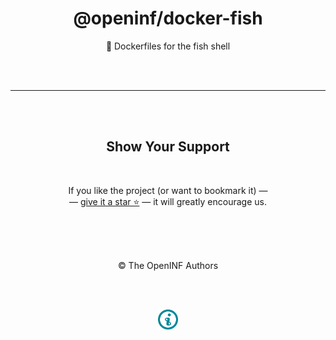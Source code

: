<div align="center">

# @openinf/docker-fish

🐳 Dockerfiles for the fish shell

</div>

<br /><br />

---

<br /><br />

<div align="center">

## Show Your Support

<br />

<!-- Give a ⭐️ if this project helped you! -->

If you like the project (or want to bookmark it)&nbsp;&mdash;<br />
&mdash;&nbsp;[give it a star ⭐️]&nbsp;&mdash;&nbsp;it will greatly encourage us.

<br /><br /><br />
  
&copy; The OpenINF Authors

<br /><br />

<a title="The OpenINF website" href="https://open.inf.is" rel="author">
  <img alt="The OpenINF logo" height="32px" width="32px" src="https://raw.githubusercontent.com/openinf/openinf.github.io/live/logo.svg?sanitize=true" />
</a>

</div>

<!-- prettier-ignore-start -->
<!-- PRESERVE LINK DEFINITION LABEL CASE - START -->

[give it a star ⭐️]: https://github.com/openinf/docker-fish/stargazers

<!-- PRESERVE LINK DEFINITION LABEL CASE - END -->
<!-- prettier-ignore-end -->
